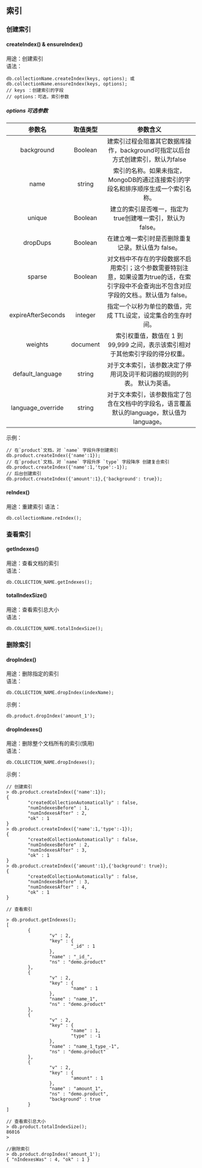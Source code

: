 ## 索引
### 创建索引
#### createIndex() & ensureIndex()
用途：创建索引                 
语法：
```
db.collectionName.createIndex(keys, options); 或
db.collectionName.ensureIndex(keys, options);
// keys ：创建索引的字段
// options：可选，索引参数
```

##### options 可选参数
|参数名|取值类型|参数含义|
|:--:|:--:|:--:|
|background|Boolean|建索引过程会阻塞其它数据库操作，background可指定以后台方式创建索引，默认为false|
|name|string|索引的名称。如果未指定，MongoDB的通过连接索引的字段名和排序顺序生成一个索引名称。|
|unique|Boolean|建立的索引是否唯一，指定为true创建唯一索引，默认为false。|
|dropDups|Boolean|在建立唯一索引时是否删除重复记录。默认值为 false。|
|sparse|Boolean|对文档中不存在的字段数据不启用索引；这个参数需要特别注意，如果设置为true的话，在索引字段中不会查询出不包含对应字段的文档.。默认值为 false。|
|expireAfterSeconds|integer|指定一个以秒为单位的数值，完成 TTL设定，设定集合的生存时间。|
|weights|document|索引权重值，数值在 1 到 99,999 之间，表示该索引相对于其他索引字段的得分权重。|
|default_language|string|对于文本索引，该参数决定了停用词及词干和词器的规则的列表。 默认为英语。|
|language_override|string|对于文本索引，该参数指定了包含在文档中的字段名，语言覆盖默认的language，默认值为 language。|

示例：
```
// 在`product`文档，对 `name` 字段升序创建索引
db.product.createIndex({'name':1});
// 在`product`文档，对 `name` 字段升序 `type` 字段降序 创建复合索引
db.product.createIndex({'name':1,'type':-1});
// 后台创建索引
db.product.createIndex({'amount':1},{'background': true});
```

#### reIndex()
用途：重建索引
语法：
```
db.collectionName.reIndex(); 
```

### 查看索引
#### getIndexes()
用途：查看文档的索引              
语法：
```
db.COLLECTION_NAME.getIndexes();
```

#### totalIndexSize()
用途：查看索引总大小              
语法：
```
db.COLLECTION_NAME.totalIndexSize();
```

### 删除索引
#### dropIndex()
用途：删除指定的索引                  
语法：
```
db.COLLECTION_NAME.dropIndex(indexName);
```
示例：
```
db.product.dropIndex('amount_1');
```

#### dropIndexes()
用途：删除整个文档所有的索引(慎用)                     
语法：
```
db.COLLECTION_NAME.dropIndexes();
```

示例：
```
// 创建索引
> db.product.createIndex({'name':1});
{
        "createdCollectionAutomatically" : false,
        "numIndexesBefore" : 1,
        "numIndexesAfter" : 2,
        "ok" : 1
}
> db.product.createIndex({'name':1,'type':-1});
{
        "createdCollectionAutomatically" : false,
        "numIndexesBefore" : 2,
        "numIndexesAfter" : 3,
        "ok" : 1
}
> db.product.createIndex({'amount':1},{'background': true});
{
        "createdCollectionAutomatically" : false,
        "numIndexesBefore" : 3,
        "numIndexesAfter" : 4,
        "ok" : 1
}

// 查看索引

> db.product.getIndexes();
[
        {
                "v" : 2,
                "key" : {
                        "_id" : 1
                },
                "name" : "_id_",
                "ns" : "demo.product"
        },
        {
                "v" : 2,
                "key" : {
                        "name" : 1
                },
                "name" : "name_1",
                "ns" : "demo.product"
        },
        {
                "v" : 2,
                "key" : {
                        "name" : 1,
                        "type" : -1
                },
                "name" : "name_1_type_-1",
                "ns" : "demo.product"
        },
        {
                "v" : 2,
                "key" : {
                        "amount" : 1
                },
                "name" : "amount_1",
                "ns" : "demo.product",
                "background" : true
        }
]

// 查看索引总大小
> db.product.totalIndexSize();
86016
>

//删除索引
> db.product.dropIndex('amount_1');
{ "nIndexesWas" : 4, "ok" : 1 }

```
